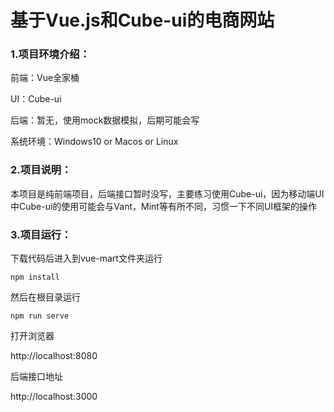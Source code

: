 # 基于Vue.js和Cube-ui的电商网站
### 1.项目环境介绍：
前端：Vue全家桶

UI：Cube-ui

后端：暂无，使用mock数据模拟，后期可能会写


系统环境：Windows10 or Macos or Linux

### 2.项目说明：
本项目是纯前端项目，后端接口暂时没写，主要练习使用Cube-ui，因为移动端UI中Cube-ui的使用可能会与Vant，Mint等有所不同，习惯一下不同UI框架的操作

### 3.项目运行：
下载代码后进入到vue-mart文件夹运行


```
npm install
```

然后在根目录运行

```
npm run serve
```
打开浏览器

http://localhost:8080

后端接口地址

http://localhost:3000


